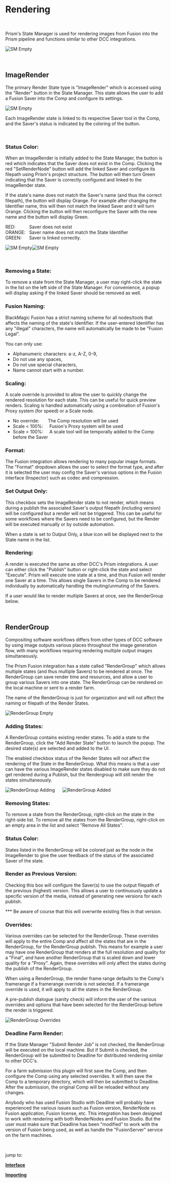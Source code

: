 # **Rendering**

<br/>


Prism's State Manager is used for rendering images from Fusion into the Prism pipeline and functions similar to other DCC integrations.

![SM Empty](DocsImages/SM-Empty.png)

<br/>

## **ImageRender**
  The primary Render State type is "ImageRender" which is accessed using the "Render" button in the State Manager.  This state allows the user to add a Fusion Saver into the Comp and configure its settings.  

![SM Empty](DocsImages/SM-ImageRender-Red.png)

Each ImageRender state is linked to its respective Saver tool in the Comp, and the Saver's status is indicated by the coloring of the button.

<br/>

### **Status Color:**
When an ImageRender is initially added to the State Manager, the button is red which indicates that the Saver does not exist in the Comp.  Clicking the red "SetRenderNode" button will add the linked Saver and configure its filepath using Prism's project structure. The button will then turn Green indicating that the Saver is correctly configured and linked to the ImageRender state.

If the state's name does not match the Saver's name (and thus the correct filepath), the button will display Orange. For example after changing the Identifier name, this will then not match the linked Saver and it will turn Orange.  Clicking the button will then reconfigure the Saver with the new name and the button will display Green.

RED:&nbsp;&nbsp;&nbsp;&nbsp;&nbsp;&nbsp;&nbsp;&nbsp;&nbsp;&nbsp;&nbsp;Saver does not exist<br/>
ORANGE:&nbsp;&nbsp;&nbsp;Saver name does not match the State Identifier<br/>
GREEN:&nbsp;&nbsp;&nbsp;&nbsp;&nbsp;&nbsp;Saver is linked correctly.

![SM Empty](DocsImages/SM-ImageRender-Green.png)![SM Empty](DocsImages/SM-ImageRender-Orange.png)

<br/>

### **Removing a State:**
To remove a state from the State Manager, a user may right-click the state in the list on the left side of the State Manager.  For convenience, a popup will display asking if the linked Saver should be removed as well.

### **Fusion Naming:**
BlackMagic Fusion has a strict naming scheme for all nodes/tools that affects the naming of the state's Identifier.  If the user-entered Identifier has any "illegal" characters, the name will automatically be made to be "Fusion Legal".

You can only use:
- Alphanumeric characters:  a-z, A-Z, 0-9,
- Do not use any spaces,
- Do not use special characters,
- Name cannot start with a number.

### **Scaling:**
A scale override is provided to allow the user to quickly change the rendered resolution for each state.  This can be useful for quick preview renders.  Scaling is handled automatically using a combination of Fusion's Proxy system (for speed) or a Scale node.

- No override:&nbsp;&nbsp;&nbsp;&nbsp;&nbsp;&nbsp;&nbsp;The Comp resolution will be used
- Scale < 100%:&nbsp;&nbsp;&nbsp;&nbsp;&nbsp;Fusion's Proxy system will be used
- Scale > 100%:&nbsp;&nbsp;&nbsp;&nbsp;&nbsp;A scale tool will be temporally added to the Comp before the Saver

### **Format:**
The Fusion integration allows rendering to many popular image formats.  The "Format" dropdown allows the user to select the format type, and after it is selected the user may config the Saver's various options in the Fusion interface (Inspector) such as codec and compression.

### **Set Output Only:**
This checkbox sets the ImageRender state to not render, which means during a publish the associated Saver's output filepath (including version) will be configured but a render will not be triggered.  This can be useful for some workflows where the Savers need to be configured, but the Render will be executed manually or by outside automation.

When a state is set to Output Only, a blue icon will be displayed next to the State name in the list.


### **Rendering:**
A render is executed the same as other DCC's Prism integrations.  A user can either click the "Publish" button or right-click the state and select "Execute".  Prism will execute one state at a time, and thus Fusion will render one Saver at a time.  This allows single Savers in the Comp to be rendered individually by automatically handling the muting/unmuting of the Savers.

If a user would like to render multiple Savers at once, see the RenderGroup below.

<br/>

## **RenderGroup**
Compositing software workflows differs from other types of DCC software by using image outputs various places throughout the image generation flow, with many workflows requiring rendering multiple output images simultaneously.

The Prism Fusion integration has a state called "RenderGroup" which allows multiple states (and thus multiple Savers) to be rendered at once.  The RenderGroup can save render time and resources, and allow a user to group various Savers into one state.  The RenderGroup can be rendered on the local machine or sent to a render farm.

The name of the RenderGroup is just for organization and will not affect the naming or filepath of the Render States.

![RenderGroup Empty](DocsImages/SM-RenderGroup-Empty.png)

### **Adding States:**
A RenderGroup contains existing render states.  To add a state to the RenderGroup, click the "Add Render State" button to launch the popup.  The desired state(s) are selected and added to the UI.

The enabled checkbox status of the Render States will not affect the rendering of the State in the RenderGroup.  What this means is that a user can have the various ImageRender states disabled to make sure they do not get rendered during a Publish, but the Rendergroup will still render the states simultaneously.

![RenderGroup Adding](DocsImages/SM-RenderGroup-Adding.png)&nbsp;&nbsp;&nbsp;&nbsp;&nbsp;&nbsp;![RenderGroup Added](DocsImages/SM-RenderGroup-Added.png)

### **Removing States:**
To remove a state from the RenderGroup, right-click on the state in the right-side list.  To remove all the states from the RenderGroup, right-click on an empty area in the list and select "Remove All States".

### **Status Color:**
States listed in the RenderGroup will be colored just as the node in the ImageRender to give the user feedback of the status of the associated Saver of the state.

### **Render as Previous Version:**
Checking this box will configure the Saver(s) to use the output filepath of the previous (highest) version.  This allows a user to continuously update a specific version of the media, instead of generating new versions for each publish.

*** Be aware of course that this will overwrite existing files in that version.

### **Overrides:**
Various overrides can be selected for the RenderGroup.  These overrides will apply to the entire Comp and affect all the states that are in the RenderGroup, for the RenderGroup publish.  This means for example a user may have one RenderGroup that renders at the full resolution and quality for a "Final", and have another RenderGroup that is scaled down and lower quality for a "Proxy".  Again, these overrides will only affect the states during the publish of the RenderGroup.

When using a RenderGroup, the render frame range defaults to the Comp's framerange if a framerange override is not selected.  If a framerange override is used, it will apply to all the states in the RenderGroup.

A pre-publish dialogue (sanity check) will inform the user of the various overrides and options that have been selected for the RenderGroup before the render is triggered.

![RenderGroup Overrides](DocsImages/SM-RenderGroup-Ovrrides.png)

### **Deadline Farm Render:**
If the State Manager "Submit Render Job" is not checked, the RenderGroup will be executed on the local machine.  But if Submit is checked, the RenderGroup will be submitted to Deadline for distributed rendering similar to other DCC's.

For a farm submission this plugin will first save the Comp, and then configure the Comp using any selected overrides.  It will then save the Comp to a temporary directory, which will then be submitted to Deadline.  After the submission, the original Comp will be reloaded without any changes.

Anybody who has used Fusion Studio with Deadline will probably have experienced the various issues such as Fusion version, RenderNode vs Fusion application, Fusion license, etc.  This integration has been designed to work with rendering with both RenderNodes and Fusion Studio.  But the user must make sure that Deadline has been "modified" to work with the version of Fusion being used, as well as handle the "FusionServer" service on the farm machines.  

<br/>


jump to:

[**Interface**](Interface.md)

[**Importing**](Importing.md)